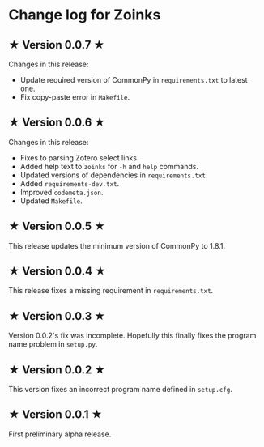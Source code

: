 # Change log for Zoinks

## ★ Version 0.0.7 ★

Changes in this release:

* Update required version of CommonPy in `requirements.txt` to latest one.
* Fix copy-paste error in `Makefile`.


## ★ Version 0.0.6 ★

Changes in this release:

* Fixes to parsing Zotero select links
* Added help text to `zoinks` for `-h` and `help` commands.
* Updated versions of dependencies in `requirements.txt`.
* Added `requirements-dev.txt`.
* Improved `codemeta.json`.
* Updated `Makefile`.


## ★ Version 0.0.5 ★

This release updates the minimum version of CommonPy to 1.8.1.


## ★ Version 0.0.4 ★

This release fixes a missing requirement in `requirements.txt`.


## ★ Version 0.0.3 ★

Version 0.0.2's fix was incomplete. Hopefully this finally fixes the program name problem in `setup.py`.


## ★ Version 0.0.2 ★

This version fixes an incorrect program name defined in `setup.cfg`.


## ★ Version 0.0.1 ★

First preliminary alpha release.
